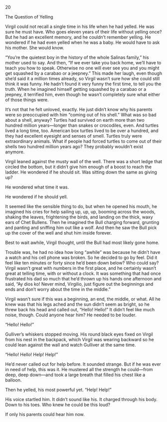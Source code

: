 20

The Question of Yelling



Virgil could not recall a single time in his life when he had yelled. He was sure he must have. Who goes eleven years of their life without yelling once? But he had an excellent memory, and he couldn’t remember yelling. He wondered if he had even yelled when he was a baby. He would have to ask his mother. She would know.

“You’re the quietest boy in the history of the whole Salinas family,” his mother used to say. And then, “If we ever take you back home, we’ll have to teach you how to speak. Otherwise no one will ever see you and you might get squashed by a carabao or a jeepney.” This made her laugh, even though she’d said it a million times already, so Virgil wasn’t sure how she could still think it was funny. He hadn’t found it very funny the first time, to tell you the truth. When he imagined himself getting squashed by a carabao or a jeepney, it terrified him, even though he wasn’t completely sure what either of those things were. 

It’s not that he felt unloved, exactly. He just didn’t know why his parents were so preoccupied with him “coming out of his shell.” What was so bad about a shell, anyway? Turtles had survived on earth more than two hundred million years—longer than snakes or crocodiles, even. And turtles lived a long time, too. American box turtles lived to be over a hundred, and they had excellent eyesight and senses of smell. Turtles truly were extraordinary animals. What if people had forced turtles to come out of their shells two hundred million years ago? They probably wouldn’t exist anymore.

Virgil leaned against the musty wall of the well. There was a short ledge that circled the bottom, but it didn’t give him enough of a boost to reach the ladder. He wondered if he should sit. Was sitting down the same as giving up? 

He wondered what time it was.

He wondered if he should yell.

It seemed like the sensible thing to do, but when he opened his mouth, he imagined his cries for help sailing up, up, up, booming across the woods, shaking the leaves, frightening the birds, and landing on the thick, waxy ears of Chet Bullens. Then he imagined the Bull charging forward, grunting and panting and sniffing him out like a wolf. And then he saw the Bull pick up the cover of the well and shut him inside forever.

Best to wait awhile, Virgil thought, until the Bull had most likely gone home.

Trouble was, he had no idea how long “awhile” was because he didn’t have a watch and his cell phone was broken. So he decided to go by feel. Did it feel like ten minutes or forty since he’d been down below? Who could say? Virgil wasn’t great with numbers in the first place, and he certainly wasn’t great at telling time, with or without a clock. It was something that had once frustrated his dad so much that he’d thrown up his hands one afternoon and said, “Ay dios ko! Never mind, Virgilio, just figure out the beginnings and ends and don’t worry about the time in the middle.”

Virgil wasn’t sure if this was a beginning, an end, the middle, or what. All he knew was that his legs ached and the sun didn’t seem as bright, so he threw back his head and called out, “Hello! Hello!” It didn’t feel like much noise, though. Could anyone hear him? He needed to be louder.

“Hello! Hello!”

Gulliver’s whiskers stopped moving. His round black eyes fixed on Virgil from his nest in the backpack, which Virgil was wearing backward so he could lean against the wall and watch Gulliver at the same time. 

“Hello! Hello! Help! Help!” 

He’d never called out for help before. It sounded strange. But if he was ever in need of help, this was it. He mustered all the strength he could—from deep, deep down—and took a large breath that filled his chest like a balloon.

Then he yelled, his most powerful yet. “Help! Help!”

His voice startled him. It didn’t sound like his. It charged through his body. Down to his toes. Who knew he could be this loud?

If only his parents could hear him now.

